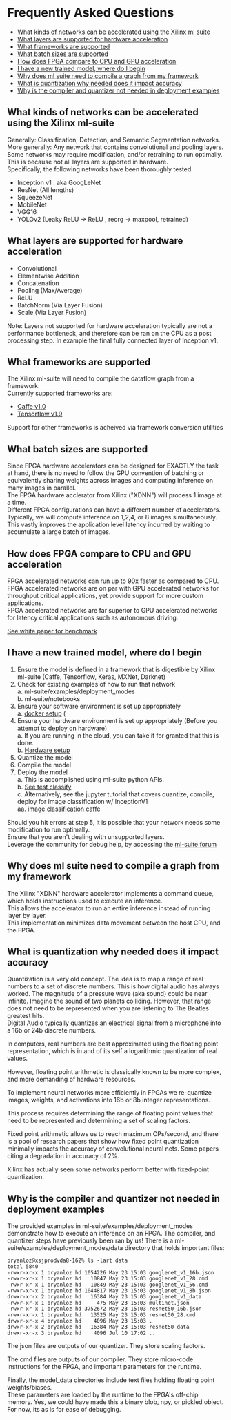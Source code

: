 # Frequently Asked Questions

- [What kinds of networks can be accelerated using the Xilinx ml suite](#what-kinds-of-networks-can-be-accelerated-using-the-Xilinx-ml-suite)
- [What layers are supported for hardware acceleration](#what-layers-are-supported-for-hardware-acceleration)
- [What frameworks are supported](#what-frameworks-are-supported)
- [What batch sizes are supported](#what-batch-sizes-are-supported)
- [How does FPGA compare to CPU and GPU acceleration](#how-does-fpga-compare-to-cpu-and-gpu-acceleration)
- [I have a new trained model, where do I begin](i-have-a-new-trained-model,-where-do-i-begin)
- [Why does ml suite need to compile a graph from my framework](#why-does-ml-suite-need-to-compile-a-graph-from-my-framework)
- [What is quantization why needed does it impact accuracy](#what-is-quantization-why-needed-does-it-impact-accuracy)
- [Why is the compiler and quantizer not needed in deployment examples](#why-is-the-compiler-and-quantizer-not-needed-in-deployment-examples)

## What kinds of networks can be accelerated using the Xilinx ml-suite

 Generally: Classification, Detection, and Semantic Segmentation networks.  
 More generally: Any network that contains convolutional and pooling layers.  
 Some networks may require modification, and/or retraining to run optimally.  
 This is because not all layers are supported in hardware.  
 Specifically, the following networks have been thoroughly tested:
 - Inception v1 : aka GoogLeNet
 - ResNet (All lengths)
 - SqueezeNet
 - MobileNet
 - VGG16
 - YOLOv2 (Leaky ReLU -> ReLU , reorg -> maxpool, retrained)

## What layers are supported for hardware acceleration

- Convolutional
- Elementwise Addition
- Concatenation
- Pooling (Max/Average)
- ReLU
- BatchNorm (Via Layer Fusion)
- Scale (Via Layer Fusion)

Note: Layers not supported for hardware acceleration typically are not a performance bottleneck, and therefore can be ran on the CPU as a post processing step. In example the final fully connected layer of Inception v1.

## What frameworks are supported
  
The Xilinx ml-suite will need to compile the dataflow graph from a framework.  
Currently supported frameworks are:
- [Caffe v1.0](https://caffe.berkeleyvision.org/)
- [Tensorflow v1.9](https://www.tensorflow.org/api_docs/)
  
Support for other frameworks is acheived via framework conversion utilities

## What batch sizes are supported

Since FPGA hardware accelerators can be designed for EXACTLY the task at hand, there is no need to follow the GPU convention of batching or equivalently sharing weights across images and computing inference on many images in parallel.  
The FPGA hardware acclerator from Xilinx ("XDNN") will process 1 image at a time.  
Different FPGA configurations can have a different number of accelerators.  
Typically, we will compute inference on 1,2,4, or 8 images simultaneously.  
This vastly improves the application level latency incurred by waiting to accumulate a large batch of images.  

## How does FPGA compare to CPU and GPU acceleration

FPGA accelerated networks can run up to 90x faster as compared to CPU.  
FPGA accelerated networks are on par with GPU accelerated networks for throughput critical applications, yet provide support for more custom applications.  
FPGA accelerated networks are far superior to GPU accelerated networks for latency critical applications such as autonomous driving.

[See white paper for benchmark](https://www.xilinx.com/support/documentation/white_papers/wp504-accel-dnns.pdf)

## I have a new trained model, where do I begin
1. Ensure the model is defined in a framework that is digestible by Xilinx ml-suite (Caffe, Tensorflow, Keras, MXNet, Darknet)
2. Check for existing examples of how to run that network  
  a. ml-suite/examples/deployment_modes  
  b. ml-suite/notebooks
3. Ensure your software environment is set up appropriately  
  a. [docker setup](./container.md) (
4. Ensure your hardware environment is set up appropriately (Before you attempt to deploy on hardware)  
  a. If you are running in the cloud, you can take it for granted that this is done.  
  b. [Hardware setup](https://www.xilinx.com/cgi-bin/docs/bkdoc?k=vcu1525;d=ug1268-vcu1525-reconfig-accel-platform.pdf;a=xBoardInstallation)
5. Quantize the model  
6. Compile the model  
7. Deploy the model  
  a. This is accomplished using ml-suite python APIs.  
  b. [See test classify](../examples/deployment_modes/test_classify.py)  
  c. Alternatively, see the jupyter tutorial that covers quantize, compile, deploy for image classification w/ InceptionV1  
      aa. [image classification caffe](../notebooks/image_classification_caffe.ipynb)

Should you hit errors at step 5, it is possible that your network needs some modification to run optimally.  
Ensure that you aren't dealing with unsupported layers.  
Leverage the community for debug help, by accessing the [ml-suite forum](https://www.xilinx.com)

## Why does ml suite need to compile a graph from my framework

The Xilinx "XDNN" hardware accelerator implements a command queue, which holds instructions used to execute an inference.  
This allows the accelerator to run an entire inference instead of running layer by layer.  
This implementation minimizes data movement between the host CPU, and the FPGA.

## What is quantization why needed does it impact accuracy

Quantization is a very old concept. The idea is to map a range of real numbers to a set of discrete numbers.
This is how digital audio has always worked. The magnitude of a pressure wave (aka sound) could be near infinite. Imagine the sound of two planets colliding.
However, that range does not need to be represented when you are listening to The Beatles greatest hits.  
Digital Audio typically quantizes an electrical signal from a microphone into a 16b or 24b discrete numbers.  

In computers, real numbers are best approximated using the floating point representation, which is in and of its self a logarithmic quantization of real values.

However, floating point arithmetic is classically known to be more complex, and more demanding of hardware resources.

To implement neural networks more efficiently in FPGAs we re-quantize images, weights, and activations into 16b or 8b integer representations.

This process requires determining the range of floating point values that need to be represented and determining a set of scaling factors.

Fixed point arithmetic allows us to reach maximum OPs/second, and there is a pool of research papers that show how fixed point quantization minimally impacts the accuracy of convolutional neural nets. Some papers citing a degradation in accuracy of 2%.

Xilinx has actually seen some networks perform better with fixed-point quantization.

## Why is the compiler and quantizer not needed in deployment examples

The provided examples in ml-suite/examples/deployment_modes demonstrate how to execute an inference on an FPGA. The compiler, and quantizer steps have previously been ran by us! There is a ml-suite/examples/deployment_modes/data directory that holds important files:

```
bryanloz@xsjprodvda8-162% ls -lart data
total 5840
-rwxr-xr-x 1 bryanloz hd 1054226 May 23 15:03 googlenet_v1_16b.json
-rwxr-xr-x 1 bryanloz hd   10847 May 23 15:03 googlenet_v1_28.cmd
-rwxr-xr-x 1 bryanloz hd   10849 May 23 15:03 googlenet_v1_56.cmd
-rwxr-xr-x 1 bryanloz hd 1044817 May 23 15:03 googlenet_v1_8b.json
drwxr-xr-x 2 bryanloz hd   16384 May 23 15:03 googlenet_v1_data
-rwxr-xr-x 1 bryanloz hd     475 May 23 15:03 multinet.json
-rwxr-xr-x 1 bryanloz hd 3752672 May 23 15:03 resnet50_16b.json
-rwxr-xr-x 1 bryanloz hd   13525 May 23 15:03 resnet50_28.cmd
drwxr-xr-x 4 bryanloz hd    4096 May 23 15:03 .
drwxr-xr-x 2 bryanloz hd   16384 May 23 15:03 resnet50_data
drwxr-xr-x 3 bryanloz hd    4096 Jul 10 17:02 ..
```

The json files are outputs of our quantizer. They store scaling factors.

The cmd files are outputs of our compiler. They store micro-code instructions for the FPGA, and important parameters for the runtime.

Finally, the model_data directories include text files holding floating point weights/biases.  
These parameters are loaded by the runtime to the FPGA's off-chip memory.
Yes, we could have made this a binary blob, npy, or pickled object. For now, its as is for ease of debugging.
